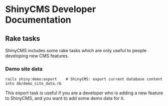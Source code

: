 # ShinyCMS Developer Documentation

## Rake tasks

ShinyCMS includes some rake tasks which are only useful to people developing new CMS features.

### Demo site data

```
rails shiny:demo:export    # ShinyCMS: export current database content into db/demo_site_data.rb
```

This export task is useful if you are a developer who is adding a new feature to ShinyCMS, and you want to add some demo data for it.
